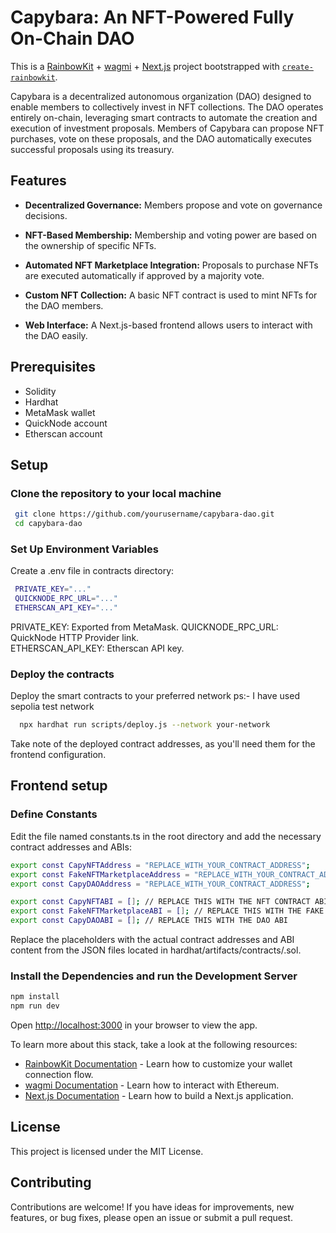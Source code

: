 # Capybara: An NFT-Powered Fully On-Chain DAO

This is a [RainbowKit](https://rainbowkit.com) + [wagmi](https://wagmi.sh) + [Next.js](https://nextjs.org/) project bootstrapped with [`create-rainbowkit`](/packages/create-rainbowkit).

Capybara is a decentralized autonomous organization (DAO) designed to enable members to collectively invest in NFT collections. The DAO operates entirely on-chain, leveraging smart contracts to automate the creation and execution of investment proposals. Members of Capybara can propose NFT purchases, vote on these proposals, and the DAO automatically executes successful proposals using its treasury.

## Features

- **Decentralized Governance:** Members propose and vote on governance decisions.

- **NFT-Based Membership:** Membership and voting power are based on the ownership of specific NFTs.
- **Automated NFT Marketplace Integration:** Proposals to purchase NFTs are executed automatically if approved by a majority vote.
- **Custom NFT Collection:** A basic NFT contract is used to mint NFTs for the DAO members.
- **Web Interface:** A Next.js-based frontend allows users to interact with the DAO easily.

## Prerequisites
- Solidity
- Hardhat
- MetaMask wallet
- QuickNode account
- Etherscan account

## Setup

### Clone the repository to your local machine

   ```bash
    git clone https://github.com/yourusername/capybara-dao.git
    cd capybara-dao
   ```
### Set Up Environment Variables

  Create a .env file in contracts directory:
  
   ```bash
    PRIVATE_KEY="..."
    QUICKNODE_RPC_URL="..."
    ETHERSCAN_API_KEY="..."
   ```
  PRIVATE_KEY: Exported from MetaMask.
  QUICKNODE_RPC_URL: QuickNode HTTP Provider link.  
  ETHERSCAN_API_KEY: Etherscan API key.

### Deploy the contracts

  Deploy the smart contracts to your preferred network
  ps:- I have used sepolia test network
  ```bash
    npx hardhat run scripts/deploy.js --network your-network
   ```
Take note of the deployed contract addresses, as you'll need them for the frontend configuration.

## Frontend setup

### Define Constants

Edit the file named constants.ts in the root directory and add the necessary contract addresses and ABIs:

```bash
export const CapyNFTAddress = "REPLACE_WITH_YOUR_CONTRACT_ADDRESS";
export const FakeNFTMarketplaceAddress = "REPLACE_WITH_YOUR_CONTRACT_ADDRESS";
export const CapyDAOAddress = "REPLACE_WITH_YOUR_CONTRACT_ADDRESS";

export const CapyNFTABI = []; // REPLACE THIS WITH THE NFT CONTRACT ABI
export const FakeNFTMarketplaceABI = []; // REPLACE THIS WITH THE FAKE MARKETPLACE ABI
export const CapyDAOABI = []; // REPLACE THIS WITH THE DAO ABI
```
Replace the placeholders with the actual contract addresses and ABI content from the JSON files located in hardhat/artifacts/contracts/<Contract Name>.sol.

### Install the Dependencies and run the Development Server

```bash
npm install
npm run dev
```
Open [http://localhost:3000](http://localhost:3000) in your browser to view the app.


To learn more about this stack, take a look at the following resources:

- [RainbowKit Documentation](https://rainbowkit.com) - Learn how to customize your wallet connection flow.
- [wagmi Documentation](https://wagmi.sh) - Learn how to interact with Ethereum.
- [Next.js Documentation](https://nextjs.org/docs) - Learn how to build a Next.js application.


## License
This project is licensed under the MIT License.

## Contributing

Contributions are welcome! If you have ideas for improvements, new features, or bug fixes, please open an issue or submit a pull request.
